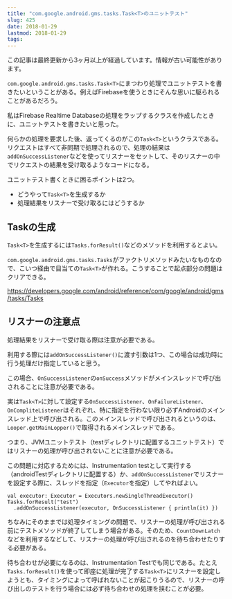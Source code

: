 ```yaml
---
title: "com.google.android.gms.tasks.Task<T>のユニットテスト"
slug: 425
date: 2018-01-29
lastmod: 2018-01-29
tags: 
---
```


<div id="wppda_alert">この記事は最終更新から3ヶ月以上が経過しています。情報が古い可能性があります。</div><p><code>com.google.android.gms.tasks.Task&lt;T&gt;</code>にまつわり処理でユニットテストを書きたいということがある。例えばFirebaseを使うときにそんな思いに駆られることがあるだろう。</p>
<p>私はFirebase Realtime Databaseの処理をラップするクラスを作成したときに、ユニットテストを書きたいと思った。</p>
<p>何らかの処理を要求した後、返ってくるのがこの<code>Task&lt;T&gt;</code>というクラスである。リクエストはすべて非同期で処理されるので、処理の結果は<code>addOnSuccessListener</code>などを使ってリスナーをセットして、そのリスナーの中でリクエストの結果を受け取るようなコードになる。</p>
<p>ユニットテスト書くときに困るポイントは2つ。</p>
<ul>
<li>どうやって<code>Task&lt;T&gt;</code>を生成するか</li>
<li>処理結果をリスナーで受け取るにはどうするか</li>
</ul>
<h2>Taskの生成</h2>
<p><code>Task&lt;T&gt;</code>を生成するには<code>Tasks.forResult()</code>などのメソッドを利用するとよい。</p>
<p><code>com.google.android.gms.tasks.Tasks</code>がファクトリメソッドみたいなものなので、こいつ経由で目当ての<code>Task&lt;T&gt;</code>が作れる。こうすることで起点部分の問題はクリアできる。</p>
<p><a href="https://developers.google.com/android/reference/com/google/android/gms/tasks/Tasks">https://developers.google.com/android/reference/com/google/android/gms/tasks/Tasks</a></p>
<h2>リスナーの注意点</h2>
<p>処理結果をリスナーで受け取る際は注意が必要である。</p>
<p>利用する際には<code>addOnSuccessListener()</code>に渡す引数は1つ、この場合は成功時に行う処理だけ指定していると思う。</p>
<p>この場合、<code>OnSuccessListener</code>の<code>onSuccess</code>メソッドがメインスレッドで呼び出されることに注意が必要である。</p>
<p>実は<code>Task&lt;T&gt;</code>に対して設定する<code>OnSuccessListener</code>、<code>OnFailureListener</code>、<code>OnCompliteListener</code>はそれぞれ、特に指定を行わない限り必ずAndroidのメインスレッド上で呼び出される。このメインスレッドで呼び出されるというのは、<code>Looper.getMainLopper()</code>で取得されるメインスレッドである。</p>
<p>つまり、JVMユニットテスト（testディレクトリに配置するユニットテスト）ではリスナーの処理が呼び出されないことに注意が必要である。</p>
<p>この問題に対応するためには、Instrumentation testとして実行する（androidTestディレクトリに配置する）か、<code>addOnSuccessListener</code>でリスナーを設定する際に、スレッドを指定（<code>Executor</code>を指定）してやればよい。</p>
<pre><code>val executor: Executor = Executors.newSingleThreadExecutor()
Tasks.forResult("test")
  .addOnSuccessListener(executor, OnSuccessListener { println(it) })
</code></pre>
<p>ちなみにそのままでは処理タイミングの問題で、リスナーの処理が呼び出される前にテストメソッドが終了してしまう場合がある。そのため、<code>CountDownLatch</code>などを利用するなどして、リスナーの処理が呼び出されるのを待ち合わせたりする必要がある。</p>
<p>待ち合わせが必要になるのは、Instrumentation Testでも同じである。たとえ<code>Tasks.forResult()</code>を使って即座に処理が完了する<code>Task&lt;T&gt;</code>にリスナーを設定しようとも、タイミングによって呼ばれないことが起こりうるので、リスナーの呼び出しのテストを行う場合には必ず待ち合わせの処理を挟むことが必要。</p>

  